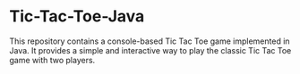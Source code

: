 # Tic-Tac-Toe-Java
This repository contains a console-based Tic Tac Toe game implemented in Java. It provides a simple and interactive way to play the classic Tic Tac Toe game with two players.
